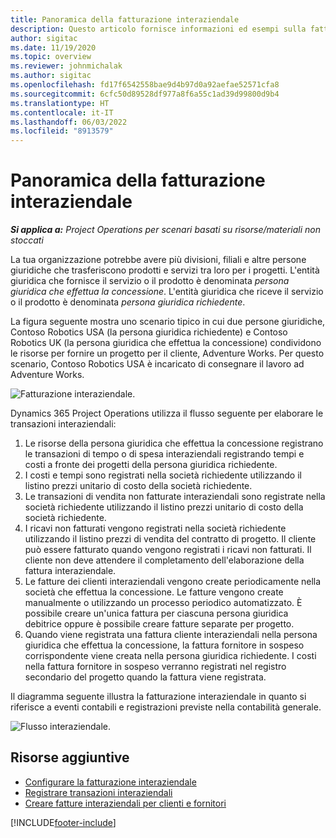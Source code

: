 ```yaml
---
title: Panoramica della fatturazione interaziendale
description: Questo articolo fornisce informazioni ed esempi sulla fatturazione interaziendale per i progetti.
author: sigitac
ms.date: 11/19/2020
ms.topic: overview
ms.reviewer: johnmichalak
ms.author: sigitac
ms.openlocfilehash: fd17f6542558bae9d4b97d0a92aefae52571cfa8
ms.sourcegitcommit: 6cfc50d89528df977a8f6a55c1ad39d99800d9b4
ms.translationtype: HT
ms.contentlocale: it-IT
ms.lasthandoff: 06/03/2022
ms.locfileid: "8913579"
---
```

# <a name="intercompany-invoicing-overview"></a>Panoramica della fatturazione interaziendale

_**Si applica a:** Project Operations per scenari basati su risorse/materiali non stoccati_

La tua organizzazione potrebbe avere più divisioni, filiali e altre persone giuridiche che trasferiscono prodotti e servizi tra loro per i progetti. L'entità giuridica che fornisce il servizio o il prodotto è denominata *persona giuridica che effettua la concessione*. L'entità giuridica che riceve il servizio o il prodotto è denominata *persona giuridica richiedente*.

La figura seguente mostra uno scenario tipico in cui due persone giuridiche, Contoso Robotics USA (la persona giuridica richiedente) e Contoso Robotics UK (la persona giuridica che effettua la concessione) condividono le risorse per fornire un progetto per il cliente, Adventure Works. Per questo scenario, Contoso Robotics USA è incaricato di consegnare il lavoro ad Adventure Works.

![Fatturazione interaziendale.](./media/IntercompanyScenario.png) 

Dynamics 365 Project Operations utilizza il flusso seguente per elaborare le transazioni interaziendali:

1. Le risorse della persona giuridica che effettua la concessione registrano le transazioni di tempo o di spesa interaziendali registrando tempi e costi a fronte dei progetti della persona giuridica richiedente.
2. I costi e tempi sono registrati nella società richiedente utilizzando il listino prezzi unitario di costo della società richiedente.
3. Le transazioni di vendita non fatturate interaziendali sono registrate nella società richiedente utilizzando il listino prezzi unitario di costo della società richiedente.
4. I ricavi non fatturati vengono registrati nella società richiedente utilizzando il listino prezzi di vendita del contratto di progetto. Il cliente può essere fatturato quando vengono registrati i ricavi non fatturati. Il cliente non deve attendere il completamento dell'elaborazione della fattura interaziendale.
5. Le fatture dei clienti interaziendali vengono create periodicamente nella società che effettua la concessione. Le fatture vengono create manualmente o utilizzando un processo periodico automatizzato. È possibile creare un'unica fattura per ciascuna persona giuridica debitrice oppure è possibile creare fatture separate per progetto.
6. Quando viene registrata una fattura cliente interaziendali nella persona giuridica che effettua la concessione, la fattura fornitore in sospeso corrispondente viene creata nella persona giuridica richiedente. I costi nella fattura fornitore in sospeso verranno registrati nel registro secondario del progetto quando la fattura viene registrata.

Il diagramma seguente illustra la fatturazione interaziendale in quanto si riferisce a eventi contabili e registrazioni previste nella contabilità generale.

![Flusso interaziendale.](./media/IntercompanyFlow.png)

## <a name="additional-resources"></a>Risorse aggiuntive

- [Configurare la fatturazione interaziendale](configure-intercompany-invoicing.md)
- [Registrare transazioni interaziendali](create-intercompany-transactions.md)
- [Creare fatture interaziendali per clienti e fornitori](create-intercompany-customer-vendor-invoices.md)


[!INCLUDE[footer-include](../includes/footer-banner.md)]
